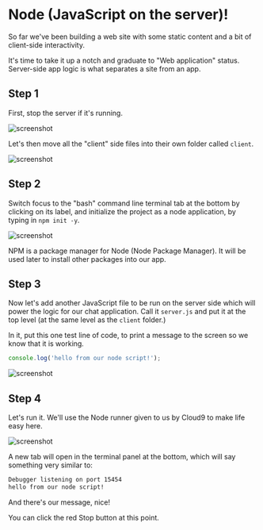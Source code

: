 # Node (JavaScript on the server)!

So far we've been building a web site with some static content and a bit of client-side interactivity.

It's time to take it up a notch and graduate to "Web application" status. Server-side app logic is what separates a site from an app.

## Step 1

First, stop the server if it's running.

![screenshot](http://d.pr/i/18zDg/2QUFHpkd+)

Let's then move all the "client" side files into their own folder called `client`.

![screenshot](http://d.pr/i/1jj5s/2uE8HilK+)

## Step 2

Switch focus to the "bash" command line terminal tab at the bottom by clicking on its label, and initialize the project as a node application, by typing in `npm init -y`.

![screenshot](http://d.pr/i/ljXa/2V9uS9Ub+)

NPM is a package manager for Node (Node Package Manager). It will be used later to install other packages into our app. 

## Step 3

Now let's add another JavaScript file to be run on the server side which will power the logic for our chat application. Call it `server.js` and put it at the top level (at the same level as the `client` folder.)

In it, put this one test line of code, to print a message to the screen so we know that it is working.

```js
console.log('hello from our node script!');
```

![screenshot](http://d.pr/i/1j4Jg/2F7WTbb6+)

## Step 4

Let's run it. We'll use the Node runner given to us by Cloud9 to make life easy here.

![screenshot](http://d.pr/i/17Sx1/58mf36Nc+)

A new tab will open in the terminal panel at the bottom, which will say something very similar to:

```bash
Debugger listening on port 15454
hello from our node script!
```

And there's our message, nice!

You can click the red Stop button at this point.
